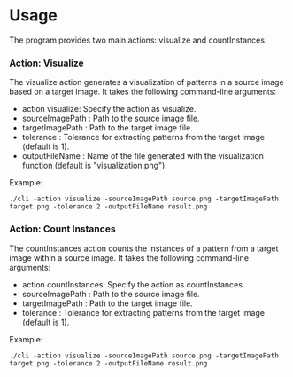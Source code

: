 # Usage
The program provides two main actions: visualize and countInstances.

### Action: Visualize
The visualize action generates a visualization of patterns in a source image based on a target image. It takes the following command-line arguments:

- action visualize: Specify the action as visualize.
- sourceImagePath <path>: Path to the source image file.
- targetImagePath <path>: Path to the target image file.
- tolerance <value>: Tolerance for extracting patterns from the target image (default is 1).
- outputFileName <filename>: Name of the file generated with the visualization function (default is "visualization.png").
  
Example:

```
./cli -action visualize -sourceImagePath source.png -targetImagePath target.png -tolerance 2 -outputFileName result.png
```

### Action: Count Instances
The countInstances action counts the instances of a pattern from a target image within a source image. It takes the following command-line arguments:

- action countInstances: Specify the action as countInstances.
- sourceImagePath <path>: Path to the source image file.
- targetImagePath <path>: Path to the target image file.
- tolerance <value>: Tolerance for extracting patterns from the target image (default is 1).
  
Example:

```
./cli -action visualize -sourceImagePath source.png -targetImagePath target.png -tolerance 2 -outputFileName result.png
```